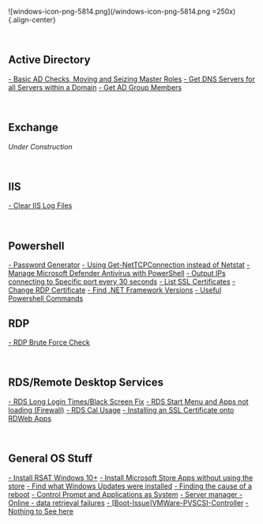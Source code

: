 ![windows-icon-png-5814.png](/windows-icon-png-5814.png  =250x){.align-center}


<br>

## Active Directory
[- Basic AD Checks, Moving and Seizing Master Roles](/Windows/AD-Checks-Move-Seize-Master-Roles)
[- Get DNS Servers for all Servers within a Domain](/Windows/AD-DNSServer-Check)
[- Get AD Group Members](/Windows/AD-Group-Members)


<br>

## Exchange
*Under Construction*

<br>

## IIS
[- Clear IIS Log Files](/Windows/IISLogClean)

<br>

## Powershell
[- Password Generator](/Windows/Powershell-PW-Generator)
[- Using Get-NetTCPConnection instead of Netstat](/Windows/Powershell-NetTCPConnection)
[- Manage Microsoft Defender Antivirus with PowerShell](/Windows/Manage_Microsoft_Defender_With_Powershell)
[- Output IPs connecting to Specific port every 30 seconds](/Windows/Output-IPs-on-Port-Every-30-Seconds)
[- List SSL Certificates](/Windows/Powershell-List-Certs)
[- Change RDP Certificate](/Windows/Powershell-RDP-Cert)
[- Find .NET Framework Versions](/Windows/Dot-Net-Framework-Versions)
[- Useful Powershell Commands](/Windows/Powershell-Commands)
<br>

## RDP
[- RDP Brute Force Check](/Windows/RDPBruteForceCheck)

<br>

## RDS/Remote Desktop Services
[- RDS Long Login Times/Black Screen Fix](/Windows/RDSBlackScreenFix)
[- RDS Start Menu and Apps not loading (Firewall)](/Windows/RDSStartAppReset)
[- RDS Cal Usage](/Windows/RDSCalUsage)
[- Installing an SSL Certificate onto RDWeb Apps](/Windows/RDWebSSL)

<br>

## General OS Stuff
[- Install RSAT Windows 10+](/Windows/InstallRSATW10+)
[- Install Microsoft Store Apps without using the store](/Windows/BypassMSStore)
[- Find what Windows Updates were installed](/Windows/FindWindowsUpdates)
[- Finding the cause of a reboot](/Windows/FindRebootCause)
[- Control Prompt and Applications as System](/Windows/SystemCMDandApps)
[- Server manager - Online - data retrieval failures](/Windows/ServerManager-DataRetrievalFailure)
[- [Boot-Issue]VMWare-PVSCSI-Controller](/Windows/[Boot-Issue]VMWare-PVSCSI-Controller)
[- Nothing to See here](/Windows/Development)
